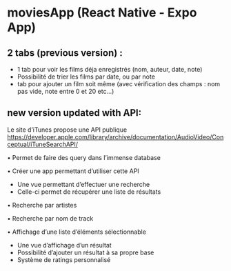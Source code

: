 # moviesApp (React Native - Expo App)

## 2 tabs (previous version) :
- 1 tab pour voir les films déja enregistrés (nom, auteur, date, note)
- Possibilité de trier les films par date, ou par note
- tab pour ajouter un film soit même (avec vérification des champs : nom pas vide, note entre 0 et 20 etc...)

## new version updated with API:
Le site d’iTunes propose une API publique
https://developer.apple.com/library/archive/documentation/AudioVideo/Conceptual/iTuneSearchAPI/

• Permet de faire des query dans l’immense database

• Créer une app permettant d’utiliser cette API
  * Une vue permettant d’effectuer une recherche
  * Celle-ci permet de récupérer une liste de résultats
 
• Recherche par artistes

• Recherche par nom de track


• Affichage d’une liste d’éléments sélectionnable
  * Une vue d’affichage d’un résultat
  * Possibilité d’ajouter un résultat à sa propre base
  * Système de ratings personnalisé
